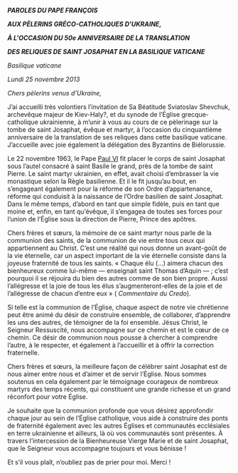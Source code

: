 ***PAROLE******S DU PAPE FRANÇOIS***

***AUX PÈLERINS GRÉCO-CATHOLIQUES D'UKRAINE,***

***À L'OCCASION DU 50e ANNIVERSAIRE DE LA TRANSLATION***

***DES RELIQUES DE SAINT JOSAPHAT EN LA BASILIQUE VATICANE***

*Basilique vaticane*

*Lundi 25 novembre 2013*

*Chers pèlerins venus d’Ukraine,*

J’ai accueilli très volontiers l’invitation de Sa Béatitude Sviatoslav Shevchuk, archevêque majeur de Kiev-Haly?, et du synode de l’Église grecque-catholique ukrainienne, à m’unir à vous au cours de ce pèlerinage sur la tombe de saint Josaphat, évêque et martyr, à l’occasion du cinquantième anniversaire de la translation de ses reliques dans cette basilique vaticane. J’accueille avec joie également la délégation des Byzantins de Biélorussie.

Le 22 novembre 1963, le Pape [Paul VI](http://www.vatican.va/holy_father/paul_vi/index_fr.htm) fit placer le corps de saint Josaphat sous l’autel consacré à saint Basile le grand, près de la tombe de saint Pierre. Le saint martyr ukrainien, en effet, avait choisi d’embrasser la vie monastique selon la Règle basilienne. Et il le fit jusqu’au bout, en s’engageant également pour la réforme de son Ordre d’appartenance, réforme qui conduisit à la naissance de l’Ordre basilien de saint Josaphat. Dans le même temps, d’abord en tant que simple fidèle, puis en tant que moine et, enfin, en tant qu’évêque, il s’engagea de toutes ses forces pour l’union de l’Église sous la direction de Pierre, Prince des apôtres.

Chers frères et sœurs, la mémoire de ce saint martyr nous parle de la communion des saints, de la communion de vie entre tous ceux qui appartiennent au Christ. C’est une réalité qui nous donne un avant-goût de la vie éternelle, car un aspect important de la vie éternelle consiste dans la joyeuse fraternité de tous les saints. « Chaque élu (...) aimera chacun des bienheureux comme lui-même — enseignait saint Thomas d’Aquin — ; c’est pourquoi il se réjouira du bien des autres comme de son bien propre. Aussi l’allégresse et la joie de tous les élus s’augmenteront-elles de la joie et de l’allégresse de chacun d’entre eux » ( *Commentaire du Credo*).

Si telle est la communion de l’Église, chaque aspect de notre vie chrétienne peut être animé du désir de construire ensemble, de collaborer, d’apprendre les uns des autres, de témoigner de la foi ensemble. Jésus Christ, le Seigneur Ressuscité, nous accompagne sur ce chemin et est le cœur de ce chemin. Ce désir de communion nous pousse à chercher à comprendre l’autre, à le respecter, et également à l’accueillir et à offrir la correction fraternelle.

Chers frères et sœurs, la meilleure façon de célébrer saint Josaphat est de nous aimer entre nous et d’aimer et de servir l’Église. Nous sommes soutenus en cela également par le témoignage courageux de nombreux martyrs des temps récents, qui constituent une grande richesse et un grand réconfort pour votre Église.

Je souhaite que la communion profonde que vous désirez approfondir chaque jour au sein de l’Église catholique, vous aide à construire des ponts de fraternité également avec les autres Églises et communautés ecclésiales en terre ukrainienne et ailleurs, là où vos communautés sont présentes. À travers l’intercession de la Bienheureuse Vierge Marie et de saint Josaphat, que le Seigneur vous accompagne toujours et vous bénisse !

Et s’il vous plaît, n’oubliez pas de prier pour moi. Merci !